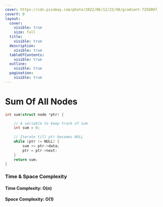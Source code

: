 ```yaml
---
cover: https://cdn.pixabay.com/photo/2022/06/12/22/48/gradient-7258997_960_720.png
coverY: 0
layout:
  cover:
    visible: true
    size: full
  title:
    visible: true
  description:
    visible: true
  tableOfContents:
    visible: true
  outline:
    visible: true
  pagination:
    visible: true
---
```


# Sum Of All Nodes

```c
int sum(struct node *ptr) {

    // A variable to keep track of sum
    int sum = 0;
    
    // Iterate till ptr becomes NULL
    while (ptr != NULL) {
        sum += ptr->data;
        ptr = ptr->next;
    }
    return sum;
}
```

### Time & Space Complexity

#### Time Complexity: O(n)

#### Spoce Complexity: O(1)
